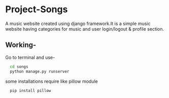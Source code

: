 # Project-Songs
A music website created using django framework.It is a simple music website having categories for music and user login/logout & profile section.

## Working-
Go to terminal and use-
```bash
  cd songs
  python manage.py runserver
```

some installations require like pillow module

```bash
  pip install pillow
```
